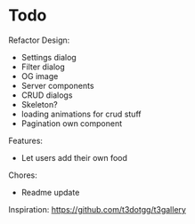 # Todo

Refactor Design:

- Settings dialog
- Filter dialog
- OG image
- Server components
- CRUD dialogs
- Skeleton?
- loading animations for crud stuff
- Pagination own component

Features:

- Let users add their own food

Chores:

- Readme update

Inspiration: https://github.com/t3dotgg/t3gallery

